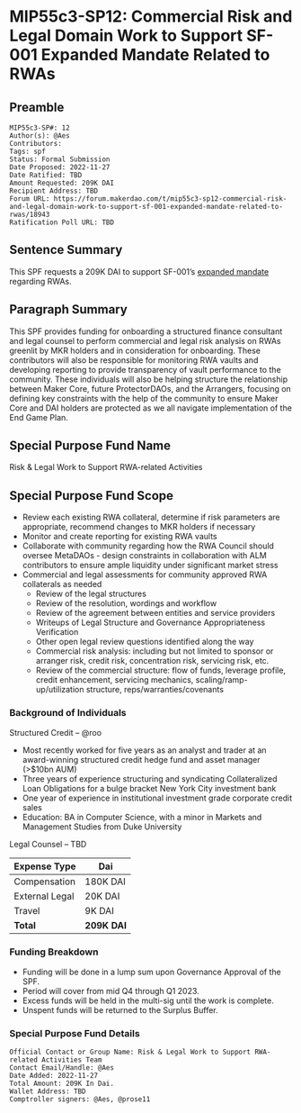 # MIP55c3-SP12: Commercial Risk and Legal Domain Work to Support SF-001 Expanded Mandate Related to RWAs

## Preamble

```
MIP55c3-SP#: 12
Author(s): @Aes 
Contributors:
Tags: spf
Status: Formal Submission
Date Proposed: 2022-11-27
Date Ratified: TBD
Amount Requested: 209K DAI
Recipient Address: TBD
Forum URL: https://forum.makerdao.com/t/mip55c3-sp12-commercial-risk-and-legal-domain-work-to-support-sf-001-expanded-mandate-related-to-rwas/18943
Ratification Poll URL: TBD
```

## Sentence Summary

This SPF requests a 209K DAI to support SF-001’s [expanded mandate](https://forum.makerdao.com/t/mip39c2-sp36-modifying-strategic-finance-core-unit-mandate-sf-001/17750) regarding RWAs.

## Paragraph Summary

This SPF provides funding for onboarding a structured finance consultant and legal counsel to perform commercial and legal risk analysis on RWAs greenlit by MKR holders and in consideration for onboarding. These contributors will also be responsible for monitoring RWA vaults and developing reporting to provide transparency of vault performance to the community. These individuals will also be helping structure the relationship between Maker Core, future ProtectorDAOs, and the Arrangers, focusing on defining key constraints with the help of the community to ensure Maker Core and DAI holders are protected as we all navigate implementation of the End Game Plan.

## Special Purpose Fund Name
Risk & Legal Work to Support RWA-related Activities

## Special Purpose Fund Scope
- Review each existing RWA collateral, determine if risk parameters are appropriate, recommend changes to MKR holders if necessary
- Monitor and create reporting for existing RWA vaults
- Collaborate with community regarding how the RWA Council should oversee MetaDAOs - design constraints in collaboration with ALM contributors to ensure ample liquidity under significant market stress
- Commercial and legal assessments for community approved RWA collaterals as needed
   - Review of the legal structures
   - Review of the resolution, wordings and workflow
   - Review of the agreement between entities and service providers
   - Writeups of Legal Structure and Governance Appropriateness Verification
   - Other open legal review questions identified along the way
   - Commercial risk analysis: including but not limited to sponsor or arranger risk, credit risk, concentration risk, servicing risk, etc.
   - Review of the commercial structure: flow of funds, leverage profile, credit enhancement, servicing mechanics, scaling/ramp-up/utilization structure, reps/warranties/covenants

### Background of Individuals

Structured Credit – @roo
-	Most recently worked for five years as an analyst and trader at an award-winning structured credit hedge fund and asset manager (>$10bn AUM) 
-	Three years of experience structuring and syndicating Collateralized Loan Obligations for a bulge bracket New York City investment bank
-	One year of experience in institutional investment grade corporate credit sales
-	Education: BA in Computer Science, with a minor in Markets and Management Studies from Duke University

Legal Counsel – TBD

|Expense Type|Dai|
| --- | --- |
| Compensation | 180K DAI|
|External Legal |20K DAI|
|Travel |9K DAI|
|**Total**|**209K DAI**|

### Funding Breakdown
- Funding will be done in a lump sum upon Governance Approval of the SPF.
- Period will cover from mid Q4 through Q1 2023.  
- Excess funds will be held in the multi-sig until the work is complete.
- Unspent funds will be returned to the Surplus Buffer.

### Special Purpose Fund Details


```
Official Contact or Group Name: Risk & Legal Work to Support RWA-related Activities Team
Contact Email/Handle: @Aes
Date Added: 2022-11-27
Total Amount: 209K In Dai.
Wallet Address: TBD
Comptroller signers: @Aes, @prose11
```
